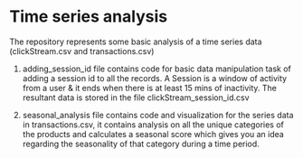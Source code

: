 # Time series analysis

The repository represents some basic analysis of a time series data (clickStream.csv and transactions.csv)

1) adding_session_id file contains code for basic data manipulation task of adding a session id to all the records. A Session is a window of activity from a user & it ends when there is at least 15 mins of inactivity. The resultant data is stored in the file clickStream_session_id.csv

2) seasonal_analysis file contains code and visualization for the series data in transactions.csv, it contains analysis on all the unique categories of the products and calculates a seasonal score which gives you an idea regarding the seasonality of that category during a time period.
